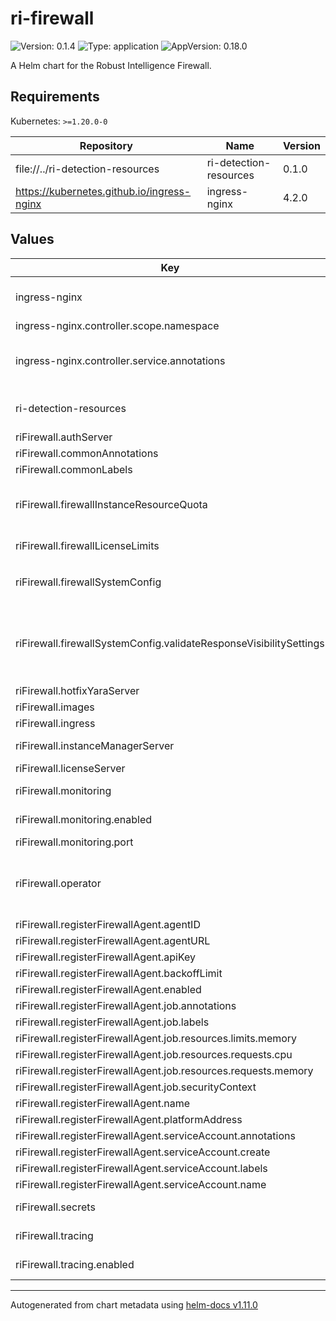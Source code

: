 # ri-firewall

![Version: 0.1.4](https://img.shields.io/badge/Version-0.1.4-informational?style=flat-square) ![Type: application](https://img.shields.io/badge/Type-application-informational?style=flat-square) ![AppVersion: 0.18.0](https://img.shields.io/badge/AppVersion-0.18.0-informational?style=flat-square)

A Helm chart for the Robust Intelligence Firewall.

## Requirements

Kubernetes: `>=1.20.0-0`

| Repository | Name | Version |
|------------|------|---------|
| file://../ri-detection-resources | ri-detection-resources | 0.1.0 |
| https://kubernetes.github.io/ingress-nginx | ingress-nginx | 4.2.0 |

## Values

| Key | Type | Default | Description |
|-----|------|---------|-------------|
| ingress-nginx | object | (see individual values in `values`.yaml) | Ingress-nginx controller sub-chart. See https://artifacthub.io/packages/helm/ingress-nginx/ingress-nginx for all parameters. |
| ingress-nginx.controller.scope.namespace | string | `""` | K8s namespace for the ingress |
| ingress-nginx.controller.service.annotations | object | `{}` | For full list of annotations, see https://kubernetes-sigs.github.io/aws-load-balancer-controller/v2.2/guide/service/annotations/ |
| ri-detection-resources | object | `{"modelServers":{"llmRejection":{"enabled":false}}}` | ri-detection-resources sub-chart This chart contains detection resources such as model servers and YARA servers. |
| riFirewall.authServer | object | (see individual values in `values.yaml`) | `authServer` K8s-level configurations |
| riFirewall.commonAnnotations | object | `{}` |  |
| riFirewall.commonLabels | object | `{}` |  |
| riFirewall.firewallInstanceResourceQuota | object | `{"enabled":true,"maxObjectCount":5}` | firewallInstanceResourceQuota is configuration for a resource quota to limit the number of FirewallInstances a user can create in this deployment. |
| riFirewall.firewallLicenseLimits | object | `{"firewallInstances":10,"validateRequestsPerDay":500000}` | firewallLicenseLimits defines the usage limits for the firewall deployment. |
| riFirewall.firewallSystemConfig | object | `{"azureOpenaiModelProvider":{"apiBaseURL":"","apiVersion":"","chatModelDeploymentName":"","enabled":false},"enableHotfixYara":true,"maxRequestTokens":8192,"validateResponseVisibilitySettings":{"firewallRequestVisibility":{"enableApiResponse":false,"enableStdoutLogging":false},"ruleEvalMetadataVisibility":{"enableApiResponse":false,"enableStdoutLogging":true}}}` | firewallSystemConfig is system configuration for the RI Firewall. |
| riFirewall.firewallSystemConfig.validateResponseVisibilitySettings | object | `{"firewallRequestVisibility":{"enableApiResponse":false,"enableStdoutLogging":false},"ruleEvalMetadataVisibility":{"enableApiResponse":false,"enableStdoutLogging":true}}` | validateResponseVisibilitySettings control how different parts of the Validate response are output in the logs or the API response. This controls sensitive data such as internal rule evaluation or RAW USER DATA. Be careful with this setting. |
| riFirewall.hotfixYaraServer | object | (see individual values in `values.yaml`) | `yaraServer` K8s-level configurations |
| riFirewall.images | object | (see individual values in `values.yaml`) | Image specification for the RI Firewall. |
| riFirewall.ingress | object | (see individual values in `values.yaml`) | `ingress` K8s-level configurations |
| riFirewall.instanceManagerServer | object | (see individual values in `values.yaml`) | `instanceManagerServer` K8s-level configurations |
| riFirewall.licenseServer | object | (see individual values in `values.yaml`) | `licenseServer` K8s-level configurations |
| riFirewall.monitoring | object | (see individual values in `values.yaml`) | `monitoring` (Prometheus metrics/Datadog) K8s-level configurations |
| riFirewall.monitoring.enabled | bool | `true` | Whether to enable Prometheus metrics for all services on the Firewall |
| riFirewall.monitoring.port | int | `8080` | Port to expose Prometheus metrics on |
| riFirewall.operator | object | (see individual values in `values.yaml`) | `operator` K8s-level configurations The operator is responsible for reconciling FirewallInstance CRs. It creates individual firewall deployments and makes them available over the network. |
| riFirewall.registerFirewallAgent.agentID | string | `""` |  |
| riFirewall.registerFirewallAgent.agentURL | string | `""` |  |
| riFirewall.registerFirewallAgent.apiKey | string | `""` |  |
| riFirewall.registerFirewallAgent.backoffLimit | int | `2` |  |
| riFirewall.registerFirewallAgent.enabled | bool | `false` |  |
| riFirewall.registerFirewallAgent.job.annotations | object | `{}` |  |
| riFirewall.registerFirewallAgent.job.labels | object | `{}` |  |
| riFirewall.registerFirewallAgent.job.resources.limits.memory | string | `"100Mi"` |  |
| riFirewall.registerFirewallAgent.job.resources.requests.cpu | string | `"100m"` |  |
| riFirewall.registerFirewallAgent.job.resources.requests.memory | string | `"100Mi"` |  |
| riFirewall.registerFirewallAgent.job.securityContext | object | `{}` |  |
| riFirewall.registerFirewallAgent.name | string | `"register-firewall-agent-job"` |  |
| riFirewall.registerFirewallAgent.platformAddress | string | `""` |  |
| riFirewall.registerFirewallAgent.serviceAccount.annotations | object | `{}` |  |
| riFirewall.registerFirewallAgent.serviceAccount.create | bool | `true` |  |
| riFirewall.registerFirewallAgent.serviceAccount.labels | object | `{}` |  |
| riFirewall.registerFirewallAgent.serviceAccount.name | string | `""` |  |
| riFirewall.secrets | object | (see individual values in `values`.yaml) | Values for the internal RI K8 secret used by the Firewall. |
| riFirewall.tracing | object | (see individual values in `values.yaml`) | `tracing` (OpenTelemetry tracing) K8s-level configurations |
| riFirewall.tracing.enabled | bool | `true` | Whether to enable OpenTelemetry tracing for all services on the Firewall |

----------------------------------------------
Autogenerated from chart metadata using [helm-docs v1.11.0](https://github.com/norwoodj/helm-docs/releases/v1.11.0)
